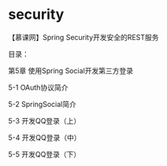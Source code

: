 # security
【慕课网】Spring Security开发安全的REST服务

目录：

第5章 使用Spring Social开发第三方登录

5-1 OAuth协议简介

5-2 SpringSocial简介

5-3 开发QQ登录（上）

5-4 开发QQ登录（中）

5-5 开发QQ登录（下）

